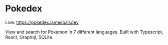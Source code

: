 # Pokedex

Live: https://pokedex.jamesball.dev

View and search for Pokemon in 7 different languages.
Built with Typescript, React, Graphql, SQLite.
